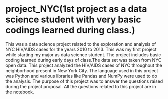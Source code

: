# project_NYC(1st project as a data science student with very basic codings learned during class.)

This was a data science project related to the exploration and analysis of NYC HIV/AIDS cases for the years 2010 to 2013. This was my first project while starting my major as data science student. The project includes basic coding learned during early days of class.The data set was taken from NYC open data. This project analyzed the HIV/AIDS cases of NYC throughout the neighborhood present in New York City. The language used in this project was Python and various libraries like Pandas and NumPy were used to do the analysis. The purpose of this project was to answer the questions raised during the project proposal. All the questions related to this project are in the notebook.
